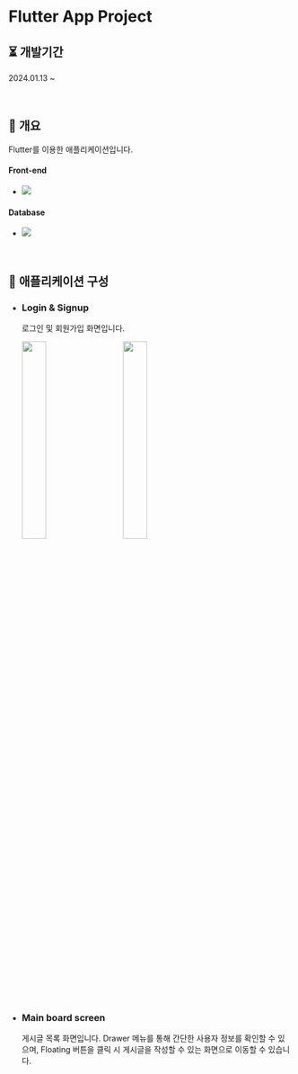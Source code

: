 ﻿# Flutter App Project

## ⏳ 개발기간

2024.01.13 ~ 

<br/>

## 📖 개요

Flutter를 이용한 애플리케이션입니다.


####  Front-end
  
* <img src="https://img.shields.io/badge/Flutter-02569B?style=flat&logo=Flutter&logoColor=white"><br>

####  Database

* <img src="https://img.shields.io/badge/MySQL-4479A1?style=flat&logo=MySQL&logoColor=white"><br>

<br/>

## 📄 애플리케이션 구성

 * ### Login & Signup
   로그인 및 회원가입 화면입니다.
   <p  width="100%">
     <img src="https://github.com/hkPark0616/hkPark0616/assets/113004801/ac31946c-84d8-4e76-afb7-7309e0a70941" width="30%" style="float:left; margin-right:20px;">
     <a>&nbsp; &nbsp;</a>
     <img src="https://github.com/hkPark0616/hkPark0616/assets/113004801/8ff835fc-324f-4c13-a519-4d8fe77cf76d" width="30%">
   </p>

 * ### Main board screen
   게시글 목록 화면입니다.
   Drawer 메뉴를 통해 간단한 사용자 정보를 확인할 수 있으며, Floating 버튼을 클릭 시 게시글을 작성할 수 있는 화면으로 이동할 수 있습니다.

